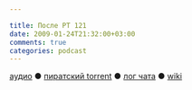 ```yaml
---

title: После РТ 121
date: 2009-01-24T21:32:00+03:00
comments: true
categories: podcast
---
```

[аудио](http://cdn.radio-t.com/rt121post.mp3) ● [пиратский torrent](http://pirates.radio-t.com/torrents/rt121post.mp3.torrent) ● [лог чата](http://chat.radio-t.com/logs/radio-t-121.html) ● [wiki](http://wiki.radio-t.com/%D0%9F%D0%BE%D1%81%D0%BB%D0%B5_%D0%A0%D0%A2_121)<audio src="http://cdn.radio-t.com/rt121post.mp3" preload="none">
